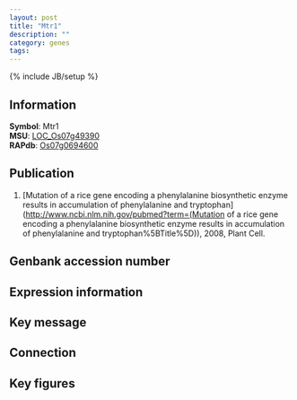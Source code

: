 ```yaml
---
layout: post
title: "Mtr1"
description: ""
category: genes
tags: 
---
```

{% include JB/setup %}

## Information
__Symbol__: Mtr1  
__MSU__: [LOC_Os07g49390](http://rice.plantbiology.msu.edu/cgi-bin/ORF_infopage.cgi?orf=LOC_Os07g49390)  
__RAPdb__: [Os07g0694600](http://rapdb.dna.affrc.go.jp/viewer/gbrowse_details/irgsp1?name=Os07g0694600)  

## Publication
1. [Mutation of a rice gene encoding a phenylalanine biosynthetic enzyme results in accumulation of phenylalanine and tryptophan](http://www.ncbi.nlm.nih.gov/pubmed?term=(Mutation of a rice gene encoding a phenylalanine biosynthetic enzyme results in accumulation of phenylalanine and tryptophan%5BTitle%5D)), 2008, Plant Cell.

## Genbank accession number

## Expression information

## Key message

## Connection

## Key figures


